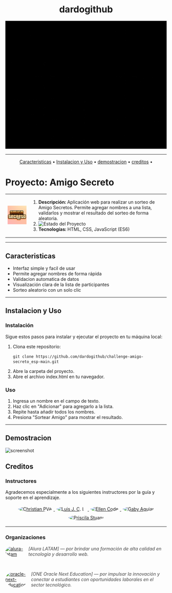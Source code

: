 <h1 align="center">dardogithub</h1>

<p align="center">
  <img src="media/dardogithub.gif" alt="dardogithub" width="760" height="400" />
</p>

---
</p>
<p align="center">
  <a href="#Caracteristicas">Caracteristicas</a> •
  <a href="#instalacion-y-uso">Instalacion y Uso</a> •
  <a href="#demostracion">demostracion</a> •
  <a href="#creditos">creditos</a> •
</p>
<p align="center">
  
# Proyecto: Amigo Secreto 

<table>
  <tr>
    <td>
      <img src="media/amigoSecreto.png" alt="Logo del Proyecto" width="200">
    </td>
    <td>
      <ol>
        <li>
          <strong>Descripción:</strong>  
          Aplicación web para realizar un sorteo de Amigo Secretos.  
          Permite agregar nombres a una lista, validarlos y mostrar el resultado del sorteo de forma aleatoria.
        </li>
        <li>
          <strong></strong>  
          <img src="https://img.shields.io/badge/Estado-en%20desarrollo-yellow" alt="Estado del Proyecto">
        </li>
        <li>
          <strong>Tecnologías:</strong> HTML, CSS, JavaScript (ES6)
        </li>
      </ol>
    </td>
  </tr>
</table>


---

## Caracteristicas

- Interfaz simple y facil de usar
- Permite agregar nombres de forma rápida
- Validacion automatica de datos
- Visualización clara de la lista de participantes
- Sorteo aleatorio con un solo clic

---

## Instalacion y Uso

### Instalación

Sigue estos pasos para instalar y ejecutar el proyecto en tu máquina local:

1. Clona este repositorio:
   ```
   git clone https://github.com/dardogithub/challenge-amigo-secreto_esp-main.git
2. Abre la carpeta del proyecto.
3. Abre el archivo index.html en tu navegador.

### Uso

1. Ingresa un nombre en el campo de texto.
3. Haz clic en "Adicionar" para agregarlo a la lista.
4. Repite hasta añadir todos los nombres.
5. Presiona "Sortear Amigo" para mostrar el resultado.

---

## Demostracion

<p align="center">
  
![screenshot](media/demostracion.gif)
</p>                   

## Creditos

### Instructores
Agradecemos especialmente a los siguientes instructores por la guía y soporte en el aprendizaje.

<p align="center">
  <a href="https://github.com/christianpva" target="_blank">
    <img src="https://avatars.githubusercontent.com/u/29123800?v=4&s=100" alt="Christian PVA" width="60" height="60" style="border-radius:50%; margin: 5px;">
  </a>
  <a href="https://github.com/ljcl79" target="_blank">
    <img src="https://avatars.githubusercontent.com/u/4803845?v=4&s=100" alt="Luis J. C. L." width="60" height="60" style="border-radius:50%; margin: 5px;">
  </a>
  <a href="https://github.com/Ellen-code" target="_blank">
    <img src="https://avatars.githubusercontent.com/u/71970858?v=4&s=100" alt="Ellen Code" width="60" height="60" style="border-radius:50%; margin: 5px;">
  </a>
  <a href="https://www.linkedin.com/in/gabyaguiar/" target="_blank">
    <img src="https://www.gravatar.com/avatar/3aec5def2fade956e2fef2bf0360d196.png?r=PG&size=100x100&date=2025-08-11&d=https%3A%2F%2Fapp.aluracursos.com%2Fassets%2Fimages%2Fforum%2Favatar_g.png" alt="Gaby Aguiar" width="60" height="60" style="border-radius:50%; margin: 5px;">
  </a>
  <a href="https://www.linkedin.com/in/priscilastuani/" target="_blank">
    <img src="https://cdn2.gnarususercontent.com.br/6/407544/74b1e355-698c-4676-aaba-f01525ee8a83.png?width=100&height=100&aspect_ratio=1:1" alt="Priscila Stuani" width="60" height="60" style="border-radius:50%; margin: 5px;">
  </a>
</p>

---

### Organizaciones
 
<div style="display: inline-flex; align-items: center;">
  <a href="https://www.linkedin.com/school/alura-latam/?originalSubdomain=br" target="_blank" style="display: inline-block;">
    <img src="https://media.licdn.com/dms/image/v2/D4D0BAQGxDpCf6Cm0xQ/company-logo_200_200/company-logo_200_200/0/1701180993504/alura_latam_logo?e=1758153600&v=beta&t=czWE74lMguetJ2nv_0sJYRqpCFFI0l_fL-sfqIxaXe8" 
         alt="alura-latam" width="60" height="60" style="border-radius: 50%; margin-right: 10px;">
  </a>
  <span style="color: #444444; font-style: italic; user-select: none;">[Alura LATAM] — por brindar una formación de alta calidad en tecnología y desarrollo web.</span>
</div>

<br> <!-- Aquí está el salto de línea -->

<div style="display: inline-flex; align-items: center;">
  <a href="https://www.oracle.com/latam/education/oracle-next-education/" target="_blank" style="display: inline-block;">
    <img src="https://www.oracle.com/a/ocom/img/rh03-one-logo-with-slogan-lad.png" 
         alt="oracle-next-education" width="60" height="60" style="border-radius: 50%; margin-right: 10px;">
  </a>
  <span style="color: #444444; font-style: italic; user-select: none;">[ONE Oracle Next Education] — por impulsar la innovación y conectar a estudiantes con oportunidades laborales en el sector tecnológico.</span>
</div>

  
    

